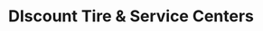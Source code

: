 ---
title: "DIscount Tire & Service Centers"
url: /downey/discount-tire-and-service-centers/
shop: tyres
---